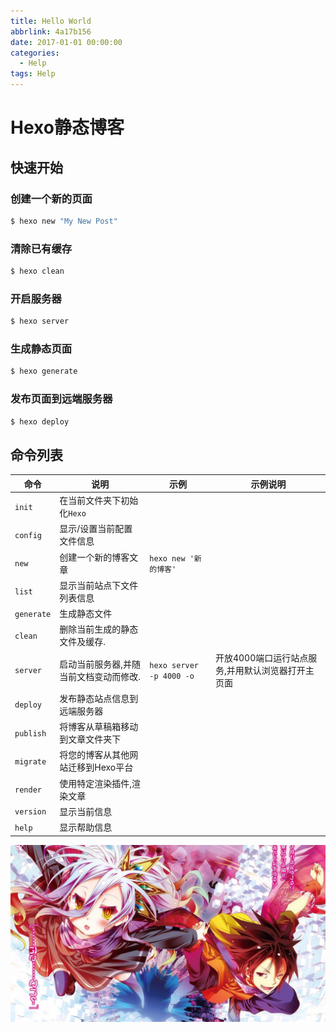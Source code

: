 ```yaml
---
title: Hello World
abbrlink: 4a17b156
date: 2017-01-01 00:00:00
categories:
  - Help
tags: Help
---
```


# Hexo静态博客

## 快速开始

### 创建一个新的页面

``` bash
$ hexo new "My New Post"
```

### 清除已有缓存
``` bash
$ hexo clean
```


### 开启服务器

``` bash
$ hexo server
```


### 生成静态页面

``` bash
$ hexo generate
```

### 发布页面到远端服务器

``` bash
$ hexo deploy
```



## 命令列表

| 命令       | 说明                                   | 示例                     | 示例说明                                          |
| ---------- | -------------------------------------- | ------------------------ | ------------------------------------------------- |
| `init`     | 在当前文件夹下初始化`Hexo`             |                          |                                                   |
| `config`   | 显示/设置当前配置文件信息              |                          |                                                   |
| `new`      | 创建一个新的博客文章                   | `hexo new '新的博客'`    |                                                   |
| `list`     | 显示当前站点下文件列表信息             |                          |                                                   |
| `generate` | 生成静态文件                           |                          |                                                   |
| `clean`    | 删除当前生成的静态文件及缓存.          |                          |                                                   |
| `server`   | 启动当前服务器,并随当前文档变动而修改. | `hexo server -p 4000 -o` | 开放4000端口运行站点服务,并用默认浏览器打开主页面 |
| `deploy`   | 发布静态站点信息到远端服务器           |                          |                                                   |
| `publish`  | 将博客从草稿箱移动到文章文件夹下       |                          |                                                   |
| `migrate`  | 将您的博客从其他网站迁移到Hexo平台     |                          |                                                   |
| `render`   | 使用特定渲染插件,渲染文章              |                          |                                                   |
| `version`  | 显示当前信息                           |                          |                                                   |
| `help`     | 显示帮助信息                           |                          |                                                   |



![游戏人生](./hello-world/no_game_no_life.png)

